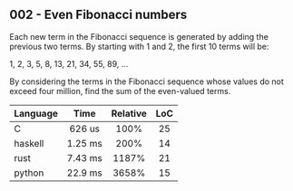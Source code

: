 002 - Even Fibonacci numbers
----------------------------

Each new term in the Fibonacci sequence is generated by adding the previous two
terms. By starting with 1 and 2, the first 10 terms will be:

1, 2, 3, 5, 8, 13, 21, 34, 55, 89, ...

By considering the terms in the Fibonacci sequence whose values do not exceed
four million, find the sum of the even-valued terms.

Language | Time | Relative | LoC
--- | :---: | :---: | :---:
C | 626 us | 100% | 25
haskell | 1.25 ms | 200% | 14
rust | 7.43 ms | 1187% | 21
python | 22.9 ms | 3658% | 15
